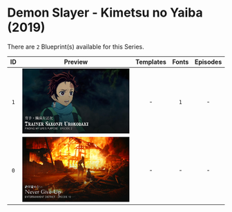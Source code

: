 # Demon Slayer - Kimetsu no Yaiba (2019)

There are `2` Blueprint(s) available for this Series.

| ID | Preview | Templates | Fonts | Episodes | 
| :---: | :---: | :---: | :---: | :---: |
| `1` | <img src="./1/preview.jpg" height="150"> | - | `1` | - |
| `0` | <img src="./0/preview.jpg" height="150"> | - | - | - |
